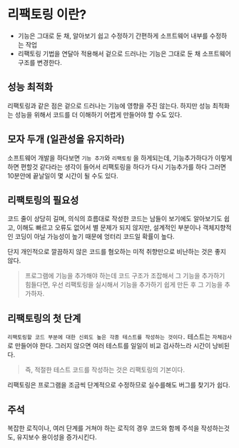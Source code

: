 # 리팩토링 이란?

- 기능은 그대로 둔 채, 알아보기 쉽고 수정하기 간편하게 소프트웨어 내부를 수정하는 작업
- 리팩토링 기법을 연달아 적용해서 겉으로 드러나는 기능은 그대로 둔 채 소프트웨어 구조를 변경한다.

## 성능 최적화

리팩토링과 같은 점은 겉으로 드러나는 기능에 영향을 주진 않는다. 하지만 성능 최적화는 성능을 위해서 코드를 더 이해하기 어렵게 만들어야 할 수도 있다.

## 모자 두개 (일관성을 유지하라)

소프트웨어 개발을 하다보면 `기능 추가`와 `리팩토링` 을 하게되는데, 기능추가하다가 이렇게하면 편할것 같다라는 생각이 들어서 리팩토링을 하다가
다시 기능추가를 하다 그러면 10분안에 끝날일이 몇 시간이 될 수도 있다.

## 리팩토링의 필요성

코드 줄이 상당히 길며, 의식의 흐름대로 작성한 코드는 남들이 보기에도 알아보기도 쉽고, 이해도 빠르고 오류도 없어서 별 문제가 되지 않지만,
설계적인 부분이나 객체지향적인 코딩이 아닐 가능성이 높기 때문에 엉터리 코드일 확률이 높다.

단지 개인적으로 깔끔하지 않은 코드를 혐오하는 미적 취향만으로 비난하는 것은 좋지 않다.

> 프로그램에 기능을 추가해야 하는데 코드 구조가 조잡해서 그 기능을 추가하기 힘들다면, 우선 리팩토링을 실시해서 기능을 추가하기 쉽게 만든 후 그 기능을 추가하자.

## 리팩토링의 첫 단계

`리팩토링할 코드 부분에 대한 신뢰도 높은 각종 테스트를 작성하는 것이다.` 테스트는 `자체검사`로 만들어야 한다. 그러지 않으면 여러 테스트를
일일이 비교 검사하느라 시간이 낭비된다.

> 즉, 적절한 테스트 코드를 작성하는 것은 리팩토링의 기본이다.

리팩토링은 프로그램을 조금씩 단계적으로 수정하므로 실수를해도 버그를 찾기가 쉽다.

## 주석

복잡한 로직이나, 여러 단계를 거쳐야 하는 로직의 경우 코드와 함께 주석을 작성하는것도, 유지보수 용이성을 증가시킨다.
